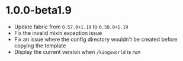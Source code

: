 # 1.0.0-beta1.9

- Update fabric from `0.57.0+1.19` to `0.58.0+1.19`
- Fix the invalid mixin exception issue
- Fix an issue where the config directory wouldn't be created before copying the template
- Display the current version when `/kingsworld` is run
